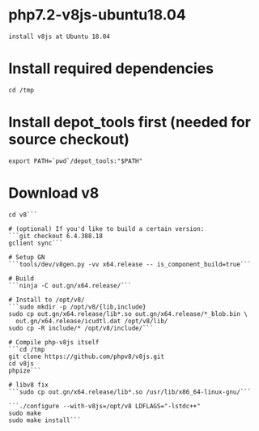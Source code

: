 # php7.2-v8js-ubuntu18.04
```install v8js at Ubuntu 18.04```

# Install required dependencies
```sudo apt-get install build-essential curl git python libglib2.0-dev
cd /tmp
```
# Install depot_tools first (needed for source checkout)
```git clone https://chromium.googlesource.com/chromium/tools/depot_tools.git
export PATH=`pwd`/depot_tools:"$PATH"
```
# Download v8
```fetch v8
cd v8```

# (optional) If you'd like to build a certain version:
```git checkout 6.4.388.18
gclient sync```

# Setup GN
```tools/dev/v8gen.py -vv x64.release -- is_component_build=true```

# Build
```ninja -C out.gn/x64.release/```

# Install to /opt/v8/
```sudo mkdir -p /opt/v8/{lib,include}
sudo cp out.gn/x64.release/lib*.so out.gn/x64.release/*_blob.bin \
  out.gn/x64.release/icudtl.dat /opt/v8/lib/
sudo cp -R include/* /opt/v8/include/```

# Compile php-v8js itself
```cd /tmp
git clone https://github.com/phpv8/v8js.git
cd v8js
phpize```

# libv8 fix
```sudo cp out.gn/x64.release/lib*.so /usr/lib/x86_64-linux-gnu/```

```./configure --with-v8js=/opt/v8 LDFLAGS="-lstdc++"
sudo make
sudo make install```
